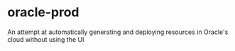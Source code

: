 # oracle-prod
An attempt at automatically generating and deploying resources in Oracle's cloud without using the UI

